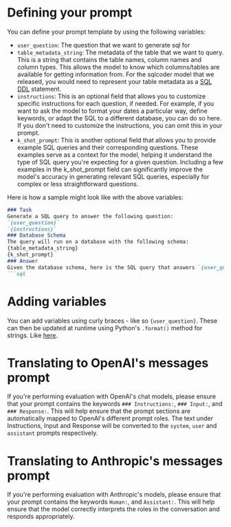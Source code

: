 # Defining your prompt
You can define your prompt template by using the following variables:
- `user_question`: The question that we want to generate sql for
- `table_metadata_string`: The metadata of the table that we want to query. This is a string that contains the table names, column names and column types. This allows the model to know which columns/tables are available for getting information from. For the sqlcoder model that we released, you would need to represent your table metadata as a [SQL DDL](https://en.wikipedia.org/wiki/Data_definition_language) statement.
- `instructions`: This is an optional field that allows you to customize specific instructions for each question, if needed. For example, if you want to ask the model to format your dates a particular way, define keywords, or adapt the SQL to a different database, you can do so here. If you don't need to customize the instructions, you can omit this in your prompt.
- `k_shot_prompt`: This is another optional field that allows you to provide example SQL queries and their corresponding questions. These examples serve as a context for the model, helping it understand the type of SQL query you're expecting for a given question. Including a few examples in the k_shot_prompt field can significantly improve the model's accuracy in generating relevant SQL queries, especially for complex or less straightforward questions.

Here is how a sample might look like with the above variables:
```markdown
### Task
Generate a SQL query to answer the following question:
`{user_question}`
`{instructions}`
### Database Schema
The query will run on a database with the following schema:
{table_metadata_string}
{k_shot_prompt}
### Answer
Given the database schema, here is the SQL query that answers `{user_question}`:
```sql
```

# Adding variables
You can add variables using curly braces - like so `{user_question}`. These can then be updated at runtime using Python's `.format()` method for strings. Like [here](../eval/hf_runner.py#L18).

# Translating to OpenAI's messages prompt
If you're performing evaluation with OpenAI's chat models, please ensure that your prompt contains the keywords `### Instructions:`, `### Input:`, and `### Response:`. This will help ensure that the prompt sections are automatically mapped to OpenAI's different prompt roles. The text under Instructions, Input and Response will be converted to the `system`, `user` and `assistant` prompts respectively.

# Translating to Anthropic's messages prompt
If you're performing evaluation with Anthropic's models, please ensure that your prompt contains the keywords `Human:`, and `Assistant:`. This will help ensure that the model correctly interprets the roles in the conversation and responds appropriately. 